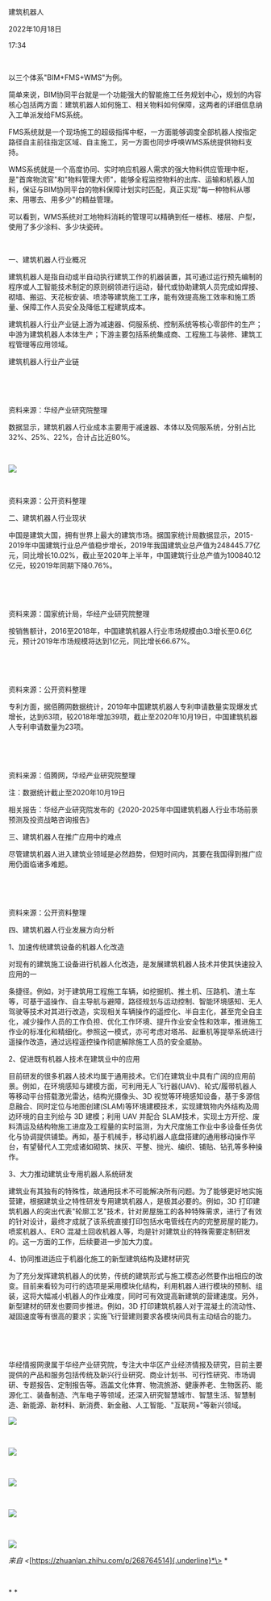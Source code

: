 建筑机器人

2022年10月18日

17:34

 

以三个体系"BIM+FMS+WMS"为例。

简单来说，BIM协同平台就是一个功能强大的智能施工任务规划中心，规划的内容核心包括两方面：建筑机器人如何施工、相关物料如何保障，这两者的详细信息纳入工单派发给FMS系统。

FMS系统就是一个现场施工的超级指挥中枢，一方面能够调度全部机器人按指定路径自主前往指定区域、自主施工，另一方面也同步呼唤WMS系统提供物料支持。

WMS系统就是一个高度协同、实时响应机器人需求的强大物料供应管理中枢，是"首席物流官"和"物料管理大师"，能够全程监控物料的出库、运输和机器人加料，保证与BIM协同平台的物料保障计划实时匹配，真正实现"每一种物料从哪来、用哪去、用多少"的精益管理。

可以看到，WMS系统对工地物料消耗的管理可以精确到任一楼栋、楼层、户型，使用了多少涂料、多少块瓷砖。

 

一、建筑机器人行业概况

建筑机器人是指自动或半自动执行建筑工作的机器装置，其可通过运行预先编制的程序或人工智能技术制定的原则纲领进行运动，替代或协助建筑人员完成如焊接、砌墙、搬运、天花板安装、喷漆等建筑施工工序，能有效提高施工效率和施工质量、保障工作人员安全及降低工程建筑成本。

建筑机器人行业产业链上游为减速器、伺服系统、控制系统等核心零部件的生产；中游为建筑机器人本体生产；下游主要包括系统集成商、工程施工与装修、建筑工程管理等应用领域。

建筑机器人行业产业链

 

 

资料来源：华经产业研究院整理

数据显示，建筑机器人行业成本主要用于减速器、本体以及伺服系统，分别占比32%、25%、22%，合计占比近80%。

 

![](../../../assets/006_建筑机器人_000.png)

 

资料来源：公开资料整理

二、建筑机器人行业现状

中国是建筑大国，拥有世界上最大的建筑市场。据国家统计局数据显示，2015-2019年中国建筑行业总产值稳步增长，2019年我国建筑业总产值为248445.77亿元，同比增长10.02%，截止至2020年上半年，中国建筑行业总产值为100840.12亿元，较2019年同期下降0.76%。

 

 

资料来源：国家统计局，华经产业研究院整理

按销售额计，2016至2018年，中国建筑机器人行业市场规模由0.3增长至0.6亿元，预计2019年市场规模将达到1亿元，同比增长66.67%。

 

 

资料来源：公开资料整理

专利方面，据佰腾网数据统计，2019年中国建筑机器人专利申请数量实现爆发式增长，达到63项，较2018年增加39项，截止至2020年10月19日，中国建筑机器人专利申请数量为23项。

 

 

资料来源：佰腾网，华经产业研究院整理

注：数据统计截止至2020年10月19日

相关报告：华经产业研究院发布的《2020-2025年中国建筑机器人行业市场前景预测及投资战略咨询报告》

三、建筑机器人在推广应用中的难点

尽管建筑机器人进入建筑业领域是必然趋势，但短时间内，其要在我国得到推广应用仍面临诸多难题。

 

 

资料来源：公开资料整理

四、建筑机器人行业发展方向分析

1、加速传统建筑设备的机器人化改造

对现有的建筑施工设备进行机器人化改造，是发展建筑机器人技术并使其快速投入应用的一

条捷径。例如，对于建筑用工程施工车辆，如挖掘机、推土机、压路机、渣土车等，可基于遥操作、自主导航与避障，路径规划与运动控制、智能环境感知、无人驾驶等技术对其进行改造，实现相关车辆操作的遥控化、半自主化，甚至完全自主化，减少操作人员的工作负担、优化工作环境、提升作业安全性和效率，推进施工作业的标准化和精细化。参照这一模式，亦可考虑对塔吊、起重机等提举系统进行遥操作改造，通过远程遥控操作彻底解除施工人员的安全威胁。

2、促进既有机器人技术在建筑业中的应用

目前研发的很多机器人技术均属于通用技术。它们在建筑业中具有广阔的应用前景。例如，在环境感知与建模方面，可利用无人飞行器(UAV)、轮式/履带机器人等移动平台搭载激光雷达，结构光摄像头、3D 视觉等环境感知设备，基于多源信息融合、同时定位与地图创建(SLAM)等环境建模技术，实现建筑物内外结构及周边环境的自主列绘与 3D 建模；利用 UAV 并配合 SLAM技术，实现土方开挖、废料清运及结构物施工进度及工程量的实时监测，为大尺度施工作业中多设备任务优化与协调提供铺垫。再如，基于机械手，移动机器人底盘搭建的通用移动操作平台，有望替代人工完成诸如砌筑、抹灰、平整、抛光、编织、铺贴、钻孔等多种操作。

3、大力推动建筑业专用机器人系统研发

建筑业有其独有的特殊性，故通用技术不可能解决所有问题。为了能够更好地实施营建，根据建筑业之特性研发专用建筑机器人，是极其必要的。例如，3D 打印建筑机器人的突出代表"轮廓工艺"技术，针对房屋施工的各种特殊需求，进行了有效的针对设计，最终才成就了该系统直接打印包括水电管线在内的完整房屋的能力。喷浆机器人、ERO 混凝土回收机器人等，均是针对建筑业的特殊需要定制研发的。这一方面的工作，后续要进一步加大力度。

4、协同推进适应于机器化施工的新型建筑结构及建材研究

为了充分发挥建筑机器人的优势，传统的建筑形式与施工模态必然要作出相应的改变。目前来看较为可行的选项是采用模块化结构，利用机器人进行模块的预制、组装，这将大幅减小机器人的作业难度，同时可有效提高新建筑的营建速度。另外，新型建材的研发也要同步推进。例如，3D 打印建筑机器人对于混凝土的流动性、凝固速度等有很高的要求；实施飞行营建则要求各模块间具有主动结合的能力。

 

 

华经情报网隶属于华经产业研究院，专注大中华区产业经济情报及研究，目前主要提供的产品和服务包括传统及新兴行业研究、商业计划书、可行性研究、市场调研、专题报告、定制报告等。涵盖文化体育、物流旅游、健康养老、生物医药、能源化工、装备制造、汽车电子等领域，还深入研究智慧城市、智慧生活、智慧制造、新能源、新材料、新消费、新金融、人工智能、"互联网+"等新兴领域。

![](../../../assets/006_建筑机器人_001.png)

 

![](../../../assets/006_建筑机器人_002.png)

 

![](../../../assets/006_建筑机器人_003.png)

 

![](../../../assets/006_建筑机器人_004.png)

 

![](../../../assets/006_建筑机器人_005.png)

*来自 \<*[https://zhuanlan.zhihu.com/p/268764514]{.underline}*\> *

 

\* *
